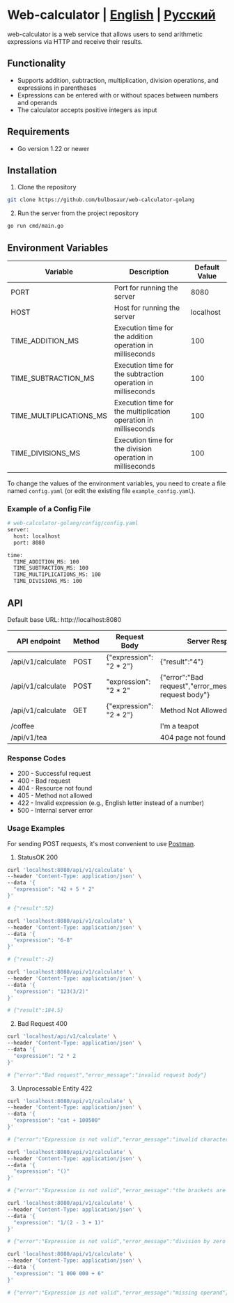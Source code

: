 
# Web-calculator | [English](README.md) | [Русский](README.ru.md)

web-calculator is a web service that allows users to send arithmetic expressions via HTTP and receive their results.

## Functionality

- Supports addition, subtraction, multiplication, division operations, and expressions in parentheses
- Expressions can be entered with or without spaces between numbers and operands
- The calculator accepts positive integers as input

## Requirements

- Go version 1.22 or newer

## Installation

1. Clone the repository

```bash
git clone https://github.com/bulbosaur/web-calculator-golang
```

2. Run the server from the project repository
   
``` bash
go run cmd/main.go
```

## Environment Variables

| Variable                  | Description                                                    | Default Value |
|---------------------------|----------------------------------------------------------------|---------------|
| PORT                      | Port for running the server                                    | 8080          |
| HOST                      | Host for running the server                                    | localhost     |
| TIME_ADDITION_MS          | Execution time for the addition operation in milliseconds      | 100           |
| TIME_SUBTRACTION_MS       | Execution time for the subtraction operation in milliseconds   | 100           |
| TIME_MULTIPLICATIONS_MS   | Execution time for the multiplication operation in milliseconds| 100           |
| TIME_DIVISIONS_MS         | Execution time for the division operation in milliseconds      | 100           |

To change the values of the environment variables, you need to create a file named ```config.yaml``` (or edit the existing file ```example_config.yaml```).

### Example of a Config File

```bash
# web-calculator-golang/config/config.yaml
server:
  host: localhost
  port: 8080

time:
  TIME_ADDITION_MS: 100
  TIME_SUBTRACTION_MS: 100
  TIME_MULTIPLICATIONS_MS: 100
  TIME_DIVISIONS_MS: 100
```

## API

Default base URL: http://localhost:8080

| API endpoint | Method | Request Body | Server Response | Response Code |
|--------------|--------|--------------|-----------------|---------------|
| /api/v1/calculate | POST | {"expression": "2 * 2"} | {"result":"4"} | 200 |
| /api/v1/calculate | POST | "expression": "2 * 2" | {"error":"Bad request","error_message":"invalid request body"} | 400 |
| /api/v1/calculate | GET | {"expression": "2 * 2"} | Method Not Allowed | 405 |
| /coffee | | | I'm a teapot | 418 |
| /api/v1/tea | | | 404 page not found | 404 |

### Response Codes

- 200 - Successful request
- 400 - Bad request
- 404 - Resource not found
- 405 - Method not allowed
- 422 - Invalid expression (e.g., English letter instead of a number)
- 500 - Internal server error

### Usage Examples

For sending POST requests, it's most convenient to use [Postman](https://www.postman.com/downloads/).

1. StatusOK 200

```bash
curl 'localhost:8080/api/v1/calculate' \
--header 'Content-Type: application/json' \
--data '{
  "expression": "42 + 5 * 2"
}'

# {"result":52}
```

```bash
curl 'localhost:8080/api/v1/calculate' \
--header 'Content-Type: application/json' \
--data '{
  "expression": "6-8"
}'

# {"result":-2}
```

```bash
curl 'localhost:8080/api/v1/calculate' \
--header 'Content-Type: application/json' \
--data '{
  "expression": "123(3/2)"
}'

# {"result":184.5}
```

2. Bad Request 400

```bash
curl 'localhost/api/v1/calculate' \
--header 'Content-Type: application/json' \
--data '{
  "expression": "2 * 2
}'

# {"error":"Bad request","error_message":"invalid request body"}
```

3. Unprocessable Entity 422

```bash
curl 'localhost:8080/api/v1/calculate' \
--header 'Content-Type: application/json' \
--data '{
  "expression": "cat + 100500"
}'

# {"error":"Expression is not valid","error_message":"invalid characters in expression"}
```

```bash
curl 'localhost:8080/api/v1/calculate' \
--header 'Content-Type: application/json' \
--data '{
  "expression": "()"
}'

# {"error":"Expression is not valid","error_message":"the brackets are empty"}
```

```bash
curl 'localhost:8080/api/v1/calculate' \
--header 'Content-Type: application/json' \
--data '{
  "expression": "1/(2 - 3 + 1)"
}'

# {"error":"Expression is not valid","error_message":"division by zero is not allowed"}
```

```bash
curl 'localhost:8080/api/v1/calculate' \
--header 'Content-Type: application/json' \
--data '{
  "expression": "1 000 000 + 6"
}'

# {"error":"Expression is not valid","error_message":"missing operand"}
```